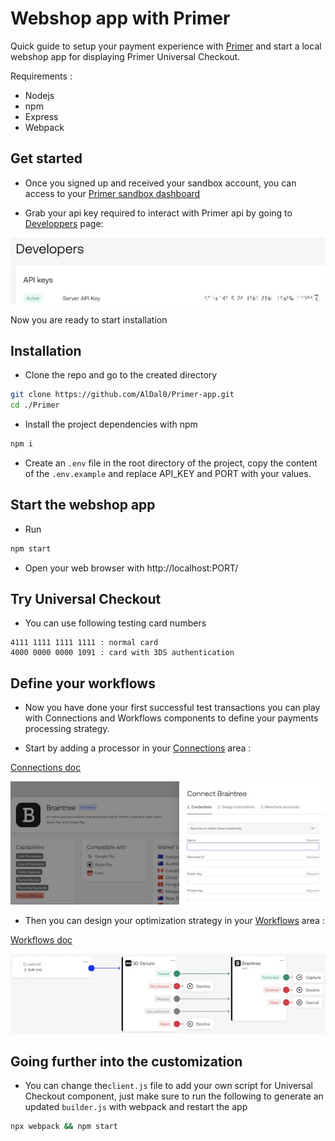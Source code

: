 # Webshop app with Primer

Quick guide to setup your payment experience with [Primer](https://primer.io/) and start a local webshop app for displaying Primer Universal Checkout.

Requirements :
- Nodejs
- npm
- Express
- Webpack



## Get started

- Once you signed up and received your sandbox account, you can access to your [Primer sandbox dashboard](https://sandbox-dashboard.primer.io)

- Grab your api key required to interact with Primer api by going to [Developpers](https://sandbox-dashboard.primer.io/developers) page:

![ApiKey](./images/ApiKey.jpg)

Now you are ready to start installation



## Installation

- Clone the repo and go to the created directory

```bash
git clone https://github.com/AlDal0/Primer-app.git
cd ./Primer
```

- Install the project dependencies with npm

```bash
npm i
```

- Create an `.env` file in the root directory of the project, copy the content of the `.env.example` and replace API_KEY and PORT with your values.


## Start the webshop app

- Run
```bash
npm start
```

- Open your web browser with http://localhost:PORT/
    

## Try Universal Checkout
    
- You can use following testing card numbers
```
4111 1111 1111 1111 : normal card
4000 0000 0000 1091 : card with 3DS authentication
```

## Define your workflows
    
- Now you have done your first successful test transactions you can play with Connections and Workflows components to define your payments processing strategy.

- Start by adding a processor in your [Connections](https://sandbox-dashboard.primer.io/connections) area :

[Connections doc](https://primer.io/docs/connections)

![Connections](./images/Connections.jpg)

- Then you can design your optimization strategy in your [Workflows](https://sandbox-dashboard.primer.io/workflows) area :

[Workflows doc](https://primer.io/docs/workflows)

![Workflows](./images/Workflows.jpg)


## Going further into the customization

- You can change the`client.js` file to add your own script for Universal Checkout component, just make sure to run the following to generate an updated  `builder.js` with webpack and restart the app
 
```bash
npx webpack && npm start
```
